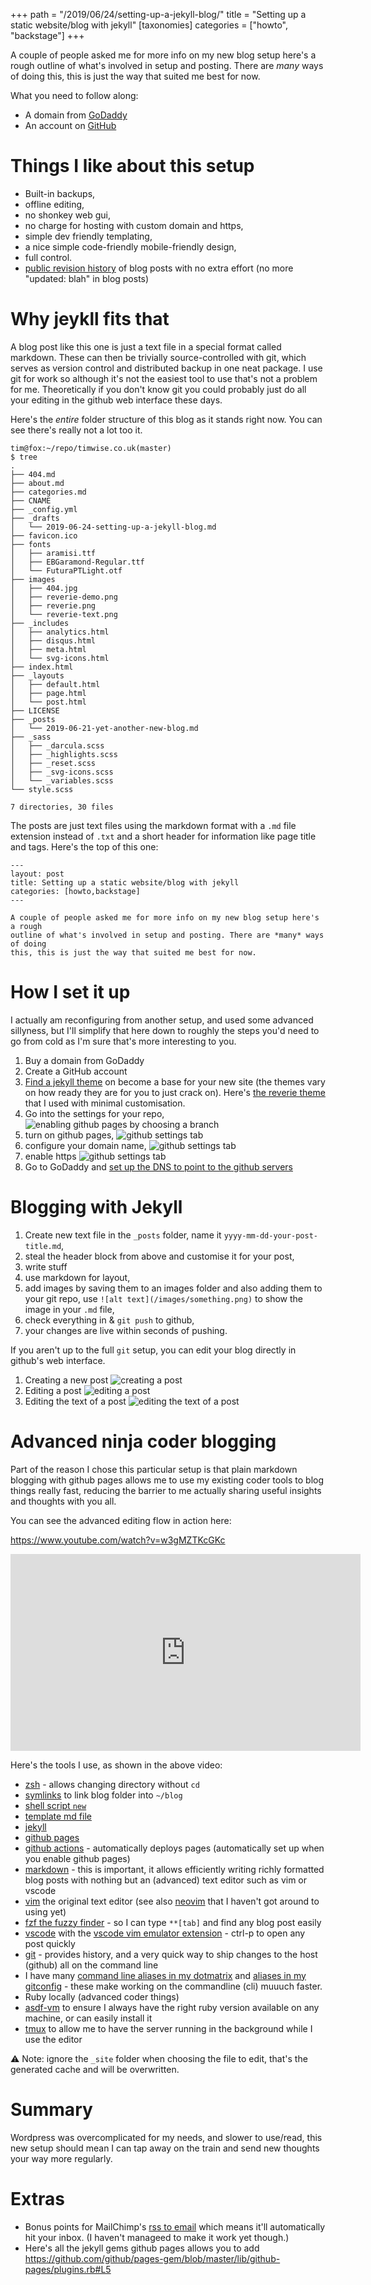 +++
path = "/2019/06/24/setting-up-a-jekyll-blog/"
title = "Setting up a static website/blog with jekyll"
[taxonomies]
categories = ["howto", "backstage"]
+++

A couple of people asked me for more info on my new blog setup here's a rough
outline of what's involved in setup and posting. There are *many* ways of doing
this, this is just the way that suited me best for now.

What you need to follow along:

* A domain from [GoDaddy](https://uk.godaddy.com/)
* An account on [GitHub](https://github.com/)


# Things I like about this setup

* Built-in backups,
* offline editing,
* no shonkey web gui,
* no charge for hosting with custom domain and https,
* simple dev friendly templating,
* a nice simple code-friendly mobile-friendly design,
* full control.
* [public revision
  history](https://github.com/timabell/timwise.co.uk/commits/master) of blog
  posts with no extra effort (no more "updated: blah" in blog posts)

# Why jeykll fits that

A blog post like this one is just a text file in a special format called
markdown. These can then be trivially source-controlled with git, which serves
as version control and distributed backup in one neat package. I use git for
work so although it's not the easiest tool to use that's not a problem for me.
Theoretically if you don't know git you could probably just do all your editing
in the github web interface these days.

Here's the *entire* folder structure of this blog as it stands right now. You
can see there's really not a lot too it.

```
tim@fox:~/repo/timwise.co.uk(master)
$ tree
.
├── 404.md
├── about.md
├── categories.md
├── CNAME
├── _config.yml
├── _drafts
│   └── 2019-06-24-setting-up-a-jekyll-blog.md
├── favicon.ico
├── fonts
│   ├── aramisi.ttf
│   ├── EBGaramond-Regular.ttf
│   └── FuturaPTLight.otf
├── images
│   ├── 404.jpg
│   ├── reverie-demo.png
│   ├── reverie.png
│   └── reverie-text.png
├── _includes
│   ├── analytics.html
│   ├── disqus.html
│   ├── meta.html
│   └── svg-icons.html
├── index.html
├── _layouts
│   ├── default.html
│   ├── page.html
│   └── post.html
├── LICENSE
├── _posts
│   └── 2019-06-21-yet-another-new-blog.md
├── _sass
│   ├── _darcula.scss
│   ├── _highlights.scss
│   ├── _reset.scss
│   ├── _svg-icons.scss
│   └── _variables.scss
└── style.scss

7 directories, 30 files
```

The posts are just text files using the markdown format with a `.md` file extension instead of `.txt` and a short header for information like page title and tags. Here's the top of this one:

```
---
layout: post
title: Setting up a static website/blog with jekyll
categories: [howto,backstage]
---

A couple of people asked me for more info on my new blog setup here's a rough
outline of what's involved in setup and posting. There are *many* ways of doing
this, this is just the way that suited me best for now.

```

# How I set it up

I actually am reconfiguring from another setup, and used some advanced
sillyness, but I'll simplify that here down to roughly the steps you'd need to
go from cold as I'm sure that's more interesting to you.

1. Buy a domain from GoDaddy
1. Create a GitHub account
1. [Find a jekyll
   theme](https://duckduckgo.com/?q=jekyll+themes&t=lm&ia=we://duckduckgo.com/?q=jekyll+themes&t=lm&ia=web)
   on become a base for your new site (the themes vary on how ready they are
   for you to just crack on). Here's [the reverie
   theme](https://github.com/amitmerchant1990/reverie) that I used with minimal
   customisation.
1. Go into the settings for your repo, ![enabling github pages by choosing a
   branch](/images/blog/jekyll-setup/github-repo-settings-tab.png)
1. turn on github pages, ![github settings
   tab](/images/blog/jekyll-setup/github-pages-setup.png)
1. configure your domain name, ![github settings
   tab](/images/blog/jekyll-setup/github-custom-domain.png)
1. enable https ![github settings
   tab](/images/blog/jekyll-setup/github-https.png)
1. Go to GoDaddy and [set up the DNS to point to the github
   servers](https://help.github.com/en/articles/using-a-custom-domain-with-github-pages)

# Blogging with Jekyll

1. Create new text file in the `_posts` folder, name it
   `yyyy-mm-dd-your-post-title.md`,
1. steal the header block from above and customise it for your post,
1. write stuff
1. use markdown for layout,
1. add images by saving them to an images folder and also adding them to your
   git repo, use `![alt text](/images/something.png)` to show the image in your `.md` file,
1. check everything in & `git push` to github,
1. your changes are live within seconds of pushing.

If you aren't up to the full `git` setup, you can edit your blog directly in github's web interface.

1. Creating a new post
   ![creating a post](/images/blog/jekyll-setup/editing-new-file.png)
1. Editing a post
   ![editing a post](/images/blog/jekyll-setup/editing-edit.png)
1. Editing the text of a post
   ![editing the text of a post](/images/blog/jekyll-setup/editing-editing.png)

# Advanced ninja coder blogging

Part of the reason I chose this particular setup is that plain markdown blogging with github pages allows me to use my existing coder tools to blog things really fast, reducing the barrier to me actually sharing useful insights and thoughts with you all.

You can see the advanced editing flow in action here:

<https://www.youtube.com/watch?v=w3gMZTKcGKc>

<iframe width="560" height="315" src="https://www.youtube.com/embed/w3gMZTKcGKc" title="YouTube video player" frameborder="0" allow="accelerometer; autoplay; clipboard-write; encrypted-media; gyroscope; picture-in-picture; web-share" allowfullscreen></iframe>

Here's the tools I use, as shown in the above video:

- [zsh](https://en.wikipedia.org/wiki/Z_shell) - allows changing directory without `cd`
- [symlinks](https://www.howtogeek.com/287014/how-to-create-and-use-symbolic-links-aka-symlinks-on-linux/) to link blog folder into `~/blog`
- [shell script `new`](https://github.com/timabell/timwise.co.uk/blob/1024d49afab27b08ef060ac2d245a37a9d8b3837/new)
- [template md file](https://github.com/timabell/timwise.co.uk/blob/1024d49afab27b08ef060ac2d245a37a9d8b3837/_drafts/template.md?plain=1)
- [jekyll](http://jekyllrb.com/)
- [github pages](https://pages.github.com/)
- [github actions](https://github.com/timabell/timwise.co.uk/actions) - automatically deploys pages (automatically set up when you enable github pages)
- [markdown](https://commonmark.org/help/) - this is important, it allows efficiently writing richly formatted blog posts with nothing but an (advanced) text editor such as vim or vscode
- [vim](https://www.vim.org/) the original text editor (see also [neovim](https://neovim.io/) that I haven't got around to using yet)
- [fzf the fuzzy finder](https://github.com/junegunn/fzf) - so I can type `**[tab]` and find any blog post easily
- [vscode](https://code.visualstudio.com/) with the [vscode vim emulator extension](https://marketplace.visualstudio.com/items?itemName=vscodevim.vim) - ctrl-p to open any post quickly
- [git](https://git-scm.com/) - provides history, and a very quick way to ship changes to the host (github) all on the command line
- I have many [command line aliases in my dotmatrix](https://github.com/timabell/dotmatrix/blob/main/.aliases) and [aliases in my gitconfig](https://github.com/timabell/dotmatrix/blob/main/.gitconfig) - these make working on the commandline (cli) muuuch faster.
- Ruby locally (advanced coder things)
- [asdf-vm](https://asdf-vm.com/) to ensure I always have the right ruby version available on any machine, or can easily install it
- [tmux](https://www.howtogeek.com/671422/how-to-use-tmux-on-linux-and-why-its-better-than-screen/) to allow me to have the server running in the background while I use the editor

⚠️ Note: ignore the `_site` folder when choosing the file to edit, that's the generated cache and will be overwritten.

# Summary

Wordpress was overcomplicated for my needs, and slower to use/read, this new setup should mean I can tap away on the train and send new thoughts your way more regularly.

# Extras

* Bonus points for MailChimp's [rss to email](https://mailchimp.com/features/rss-to-email/) which means it'll automatically hit your inbox. (I haven't manageed to make it work yet though.)
* Here's all the jekyll gems github pages allows you to add <https://github.com/github/pages-gem/blob/master/lib/github-pages/plugins.rb#L5>

